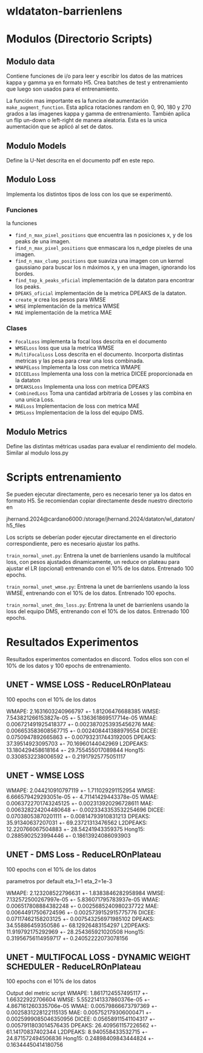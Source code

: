 # wldataton-barrienlens


# Modulos (Directorio Scripts)
## Modulo data

Contiene funciones de i/o para leer y escribir los datos de las matrices kappa y gamma ya en formato H5. Crea batches de test y entrenamiento que luego son usados para el entrenamiento.

La función mas importante es la funcion de aumentación `make_augment_function`. Esta aplica rotaciones random en 0, 90, 180 y 270 grados a las imagenes kappa y gamma de entrenamiento. También aplica un flip un-down o left-right de manera aleatoria. Esta es la unica aumentación que se aplicó al set de datos.

## Modulo Models

Define la U-Net descrita en el documento pdf en este repo.

## Modulo Loss
Implementa los distintos tipos de loss con los que se experimentó.

### Funciones
 la funciones

- `find_n_max_pixel_positions` que encuentra las n posiciones x, y de los peaks de una imagen.
- `find_n_max_pixel_positions` que enmascara los n_edge pixeles de una imagen.
- `find_n_max_clump_positions` que suaviza una imagen con un kernel gaussiano para buscar los n máximos x, y en una imagen, ignorando los bordes.
- `find_top_k_peaks_oficial` implementación de la dataton para encontrar los peaks.
- `DPEAKS_oficial` implementación de la metrica DPEAKS de la dataton.
- `create_W` crea los pesos para WMSE
- `WMSE` implementación de la metrica WMSE
- `MAE` implementación de la metrica MAE

### Clases

- `FocalLoss` implementa la focal loss descrita en el documento
- `WMSELoss` loss que usa la metrica WMSE
- `MultiFocalLoss` Loss descrita en el documento. Incorporta distintas metricas y las pesa para crear una loss combinada.
- `WMAPELoss` Implementa la loss con metrica WMAPE
- `DICEELoss` Implementa una loss con la metrica DICEE proporcionada en la dataton
- `DPEAKSLoss` Implementa una loss con metrica DPEAKS
- `CombinedLoss` Toma una cantidad arbitraria de Losses y las combina en una unica Loss.
- `MAELoss` Implementacion de loss con metrica MAE
- `DMSLoss` Implementacion de la loss del equipo DMS.



## Modulo Metrics

Define las distintas métricas usadas para evaluar el rendimiento del modelo.
Similar al modulo loss.py


# Scripts entrenamiento
Se pueden ejecutar directamente, pero es necesario tener ya los datos en formato H5. Se recomiendan copiar directamente desde nuestro directorio en

jhernand.2024@cardano6000:/storage/jhernand.2024/dataton/wl_dataton/h5_files

Los scripts se deberían poder ejecutar directamente en el directorio correspondiente, pero es necesario ajustar los paths.

`train_normal_unet.py`: Entrena la unet de barrienlens usando la multifocal loss, con pesos ajustados dinamicamente, un reduce on plateau para ajustar el LR (opcional) entrenando con el 10% de los datos. Entrenado 100 epochs.

`train_normal_unet_wmse.py`: Entrena la unet de barrienlens usando la loss WMSE, entrenando con el 10% de los datos. Entrenado 100 epochs.


`train_normal_unet_dms_loss.py`: Entrena la unet de barrienlens usando la loss del equipo DMS, entrenando con el 10% de los datos. Entrenado 100 epochs.




# Resultados Experimentos

Resultados experimentos comentados en discord. Todos ellos son con el 10% de los datos
y 100 epochs de entrenamiento.


## UNET - WMSE LOSS - ReduceLROnPlateau
100 epochs con el 10% de los datos


WMAPE: 2.1631603240966797 +- 1.81206476688385
WMSE: 7.543821266153827e-05 +- 5.136361869517714e-05
WMAE: 0.006721491925418377 +- 0.0023870253935456276
MAE: 0.006653583608567715 +- 0.002408441388979554
DICEE: 0.0750947892665863 +- 0.007932317443192005
DPEAKS: 37.39514923095703 +- 70.16960144042969
L2DPEAKS: 13.180429458618164 +- 29.755455017089844
Hong15: 0.3308532238006592 +- 0.21917925775051117

## UNET - WMSE LOSS

WMAPE: 2.044210910797119 +- 1.711029291152954
WMSE: 6.666579429293051e-05 +- 4.71141429443378e-05
WMAE: 0.0063722701743245125 +- 0.002313920296728611
MAE: 0.006328224204480648 +- 0.0023343353532254696
DICEE: 0.07038053870201111 +- 0.00814793910831213
DPEAKS: 35.91340637207031 +- 69.23721313476562
L2DPEAKS: 12.220766067504883 +- 28.54241943359375
Hong15: 0.2885902523994446 +- 0.18613924086093903

## UNET - DMS Loss - ReduceLROnPlateau
100 epochs con el 10% de los datos

parametros por default
eta_1=1 eta_2=1e-3

WMAPE: 2.123208522796631 +- 1.8383846282958984
WMSE: 7.132572500267997e-05 +- 5.836071795783937e-05
WMAE: 0.006517808884382248 +- 0.0025685240980237722
MAE: 0.00644917506724596 +- 0.0025739152915775776
DICEE: 0.07117462158203125 +- 0.007543256971985102
DPEAKS: 34.55886459350586 +- 68.12926483154297
L2DPEAKS: 11.919792175292969 +- 28.254365921020508
Hong15: 0.31956756114959717 +- 0.24052222073078156


## UNET - MULTIFOCAL LOSS - DYNAMIC WEIGHT SCHEDULER - ReduceLROnPlateau
100 epochs con el 10% de los datos

Output del metric script
WMAPE: 1.8617124557495117 +- 1.66322922706604
WMSE: 5.5522141337860376e-05 +- 4.867161260335706e-05
WMAE: 0.00579866673797369 +- 0.0025831228122115135
MAE: 0.005752179306000471 +- 0.0025999085046350956
DICEE: 0.05658911541104317 +- 0.0057911803014576435
DPEAKS: 26.409561157226562 +- 61.14170837402344
L2DPEAKS: 8.940558433532715 +- 24.871572494506836
Hong15: 0.24898409843444824 +- 0.16344450414180756


